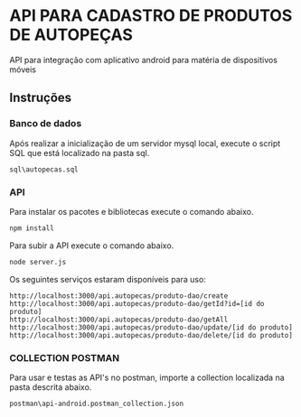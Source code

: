 # API PARA CADASTRO DE PRODUTOS DE AUTOPEÇAS

API para integração com aplicativo android para matéria de dispositivos móveis

## Instruções

### Banco de dados

Após realizar a inicialização de um servidor mysql local, execute o script SQL que está localizado na pasta sql.

```file
sql\autopecas.sql
```

### API

Para instalar os pacotes e bibliotecas execute o comando abaixo.

```sh
npm install
```

Para subir a API execute o comando abaixo.

```sh
node server.js
```

Os seguintes serviços estaram disponíveis para uso:

```url
http://localhost:3000/api.autopecas/produto-dao/create
http://localhost:3000/api.autopecas/produto-dao/getId?id=[id do produto]
http://localhost:3000/api.autopecas/produto-dao/getAll
http://localhost:3000/api.autopecas/produto-dao/update/[id do produto]
http://localhost:3000/api.autopecas/produto-dao/delete/[id do produto]
```

### COLLECTION POSTMAN

Para usar e testas as API's no postman, importe a collection localizada na pasta descrita abaixo.

```sh
postman\api-android.postman_collection.json
```
